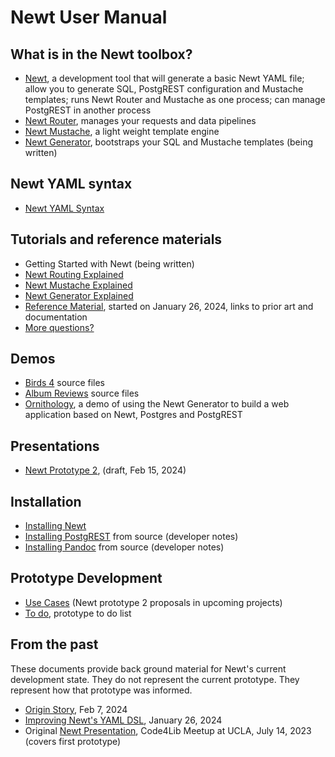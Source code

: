 
# Newt User Manual

## What is in the Newt toolbox?

- [Newt](newt.1.md), a development tool that will generate a basic Newt YAML file; allow you to generate SQL, PostgREST configuration and Mustache templates; runs Newt Router and Mustache as one process; can manage PostgREST in another process
- [Newt Router](newtrouter.1.md), manages your requests and data pipelines
- [Newt Mustache](newtmustache.1.md), a light weight template engine
- [Newt Generator](newtgenerator.1.md), bootstraps your SQL and Mustache templates (being written)

## Newt YAML syntax

- [Newt YAML Syntax](newt_yaml_syntax.md)

## Tutorials and reference materials

- Getting Started with Newt (being written)
- [Newt Routing Explained](newtrouter_explained.md)
- [Newt Mustache Explained](newtmustache_explained.md)
- [Newt Generator Explained](newtgenerator_explained.md)
- [Reference Material](reference_material.md), started on January 26, 2024, links to prior art and documentation
- [More questions?](more_questions.md)

## Demos

- [Birds 4](https://github.com/caltechlibrary/newt/tree/main/demos/birds4) source files
- [Album Reviews](https://github.com/caltechlibrary/newt/tree/main/demos/album_reviews) source files
- [Ornithology](ornithology.md), a demo of using the Newt Generator to build a web application based on Newt, Postgres and PostgREST

## Presentations

- [Newt Prototype 2](presentation2/), (draft, Feb 15, 2024)

## Installation

- [Installing Newt](INSTALL.md)
- [Installing PostgREST](INSTALL-PostgREST.md) from source (developer notes)
- [Installing Pandoc](INSTALL-Pandoc.md) from source (developer notes)

## Prototype Development 

- [Use Cases](use_cases.md) (Newt prototype 2 proposals in upcoming projects)
- [To do](TODO.md), prototype to do list

## From the past

These documents provide back ground material for Newt's current development state. They do not
represent the current prototype. They represent how that prototype was informed.

- [Origin Story](origin_story.md), Feb 7, 2024
- [Improving Newt's YAML DSL](improving_the_type_dsl.md), January 26, 2024
- Original [Newt Presentation](presentation/), Code4Lib Meetup at UCLA, July 14, 2023 (covers first prototype)


